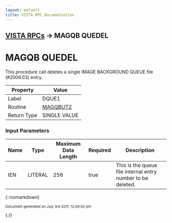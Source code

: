 ```yaml
---
layout: default
title: VISTA RPC Documentation
---
```


## [VISTA RPCs](TableOfContents) &#8594; MAGQB QUEDEL
# MAGQB QUEDEL

This procedure call deletes a single IMAGE BACKGROUND QUEUE file (#2006.03) entry.

Property | Value
--- | ---
Label | DQUE1
Routine | [MAGQBUT2](http://code.osehra.org/dox/Routine_MAGQBUT2_source.html)
Return Type | SINGLE VALUE


### Input Parameters

Name | Type | Maximum Data Length | Required | Description
--- | --- | --- | --- | ---
IEN | LITERAL | 256 | true | This is the queue file internal entry number to be deleted.



{::nomarkdown} <br/><p style="font-size: 11px">Document generated on July 3rd 2017, 12:09:02 pm</p>{:/}